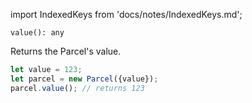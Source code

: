 import IndexedKeys from 'docs/notes/IndexedKeys.md';

```flow
value(): any
```

Returns the Parcel's value.
 
```js
let value = 123;
let parcel = new Parcel({value});
parcel.value(); // returns 123
```
